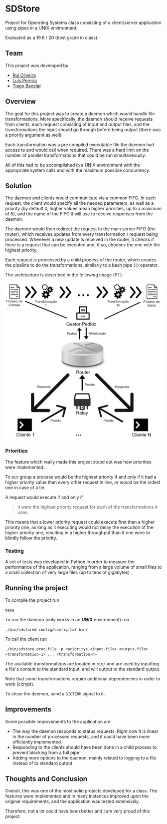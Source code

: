 # SDStore
Project for Operating Systems class consisting of a client/server application using pipes in a UNIX environment.

Evaluated as a 19.6 / 20 (best grade in class).

## Team

This project was developed by

- [Rui Oliveira](https://github.com/ruioliveira02/)
- [Luís Pereira](https://github.com/lumafepe/)
- [Tiago Bacelar](https://github.com/tiago-bacelar/)

## Overview

The goal for this project was to create a daemon which would handle file transformations. More specifically, the daemon should receive requests from clients, each request consisting of input and output files, and the transformations the input should go through before being output (there was a priority argument as well).

Each transformation was a pre compiled executable file the daemon had access to and would call when required. There was a hard limit on the number of parallel transformations that could be run simultaneously.

All of this had to be accomplished in a UNIX environment with the appropriate system calls and with the maximum possible concurrency.


## Solution

The daemon and clients would communicate via a common FIFO. In each request, the client would specify all the needed parameters, as well as a priority (by default 0, higher values mean higher priorities, up to a maximum of 5), and the name of the FIFO it will use to receive responses from the daemon.

The daemon would then redirect the request to the main server FIFO (the router), which receives updates from every transformation / request being processed. Whenever a new update is received in the router, it checks if there is a request that can be executed and, if so, chooses the one with the highest priority.

Each request is processed by a child process of the router, which creates the pipeline to do the transformations, similarly to a bash pipe (```|```) operator.

The architecture is described in the following image (PT).

<img src="./architecture.png"></img>
### Priorities

The feature which really made this project stood out was how priorities were implemented.

To our group a process would be the highest priority if and only if it had a higher priority value than every other request in line, or would be the oldest one in case of a tie.

A request would execute if and only if

> it were the highest priority request for each of the transformations it uses.

This means that a lower priority request could execute first than a higher priority one, as long as it executing would not delay the execution of the higher priority one, resulting in a higher throughput than if one were to blindly follow the priority.

### Testing

A set of tests was developed in Python in order to measure the performance of the application, ranging from a large volume of small files to a small collection of very large files (up to tens of gigabytes)

## Running the project

To compile the project run

```make```

To run the daemon (only works in an ***UNIX*** environment) run

```./bin/sdstored config/config.txt bin/```

To call the client run 

```./bin/sdstore proc-file -p <priority> <input-file> <output-file> <transformation-1> ... <transformation-n>```

The available transformations are located in ```bin/``` and are used by inputting a file's content to the standard input, and will output to the standard output.

Note that some transformations require additional dependencies in order to work (ccrypt).

To close the daemon, send a ```SIGTERM``` signal to it.

## Improvements

Some possible improvements to the application are

- The way the daemon responds to status requests. Right now it is linear in the number of processed requests, and it could have been more efficiently implemented
- Responding to the clients should have been done in a child process to prevent blocking from a full pipe
- Adding more options to the daemon, mainly related to logging to a file instead of to standard output
  
## Thoughts and Conclusion

Overall, this was one of the most solid projects developed for a class. The features were implemented and in many instances improved upon the original requirements, and the application was tested extensively.

Therefore, not a lot could have been better and I am very proud of this project.